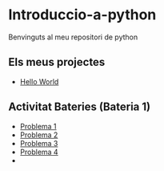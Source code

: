 # Introduccio-a-python

Benvinguts al meu repositori de python

## Els meus projectes

 - [Hello World](hello_world.py)

## Activitat Bateries (Bateria 1)

- [Problema 1](Batery1.py)
- [Problema 2](Batery2.py)
- [Problema 3](Batery3.py)
- [Problema 4](Batery.py)
- 




